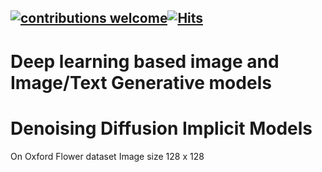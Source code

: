 
## [![contributions welcome](https://img.shields.io/badge/contributions-welcome-brightgreen.svg?style=flat)](https://github.com/Asad-Ismail/Pointclouds-Instance-Segmentation/issues)[![Hits](https://hits.seeyoufarm.com/api/count/incr/badge.svg?url=https%3A%2F%2Fgithub.com%2FAsad-Ismail%2FPointclouds-Instance-Segmentation&count_bg=%2379C83D&title_bg=%23555555&icon=&icon_color=%23E7E7E7&title=hits&edge_flat=false)](https://hits.seeyoufarm.com)

# Deep learning based image and Image/Text Generative models

# Denoising Diffusion Implicit Models
On Oxford Flower dataset
Image size 128 x 128

